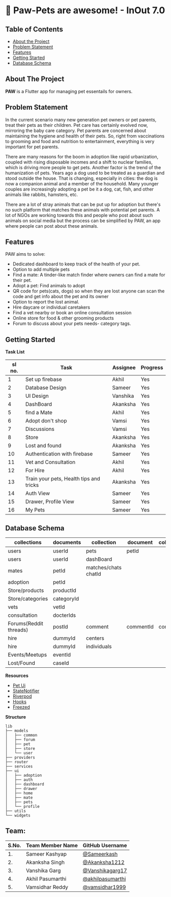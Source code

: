 # 🐶 Paw-Pets are awesome! - InOut 7.0

<!-- TABLE OF CONTENTS -->

## Table of Contents

- [About the Project](#about-the-project)
- [Problem Statement](#Problem-Statement)
- [Features](#features)
- [Getting Started](#getting-started)
- [Database Schema](#Database-Schema)

<!-- ABOUT THE PROJECT -->

## About The Project

<b>PAW</b> is a Flutter app for managing pet essentails for owners.

## Problem Statement

In the current scenario many new generation pet owners or pet parents, treat their pets as their children. Pet care has certainly evolved now, mirroring the baby care category. Pet parents are concerned about maintaining the hygiene and health of their pets. So, right from vaccinations to grooming and food and nutrition to entertainment, everything is very important for pet parents.

There are many reasons for the boom in adoption like rapid urbanization, coupled with rising disposable incomes and a shift to nuclear families, which is driving more people to get pets. Another factor is the trend of the humanization of pets. Years ago a dog used to be treated as a guardian and stood outside the house. That is changing, especially in cities: the dog is now a companion animal and a member of the household. Many younger couples are increasingly adopting a pet be it a dog, cat, fish, and other animals like rabbits, hamsters, etc.

There are a lot of stray animals that can be put up for adoption but there's no such platform that matches these animals with potential pet parents. A lot of NGOs are working towards this and people who post about such animals on social media but the process can be simplified by PAW, an app where people can post about these animals.

<!-- FEATURES -->

## Features

PAW aims to solve:

- Dedicated dashboard to keep track of the health of your pet.
- Option to add multiple pets
- Find a mate: A tinder-like match finder where owners can find a mate for their pet.
- Adopt a pet: Find animals to adopt
- QR code for pets(cats, dogs) so when they are lost anyone can scan the code and get info about the pet and its owner
- Option to report the lost animal.
- Hire daycare or individual caretakers
- Find a vet nearby or book an online consultation session
- Online store for food & other grooming products
- Forum to discuss about your pets needs- category tags.

<!-- GETTING STARTED -->

## Getting Started

**Task List**

| sl no. | Task                                    | Assignee | Progress |
| ------ | --------------------------------------- | -------- | -------- |
| 1      | Set up firebase                         | Akhil    | Yes      |
| 2      | Database Design                         | Sameer   | Yes      |
| 3      | UI Design                               | Vanshika | Yes      |
| 4      | DashBoard                               | Akanksha | Yes      |
| 5      | find a Mate                             | Akhil    | Yes      |
| 6      | Adopt don't shop                        | Vamsi    | Yes      |
| 7      | Discussions                             | Vamsi    | Yes      |
| 8      | Store                                   | Akanksha | Yes      |
| 9      | Lost and found                          | Akanksha | Yes      |
| 10     | Authentication with firebase            | Sameer   | Yes      |
| 11     | Vet and Consultation                    | Akhil    | Yes      |
| 12     | For Hire                                | Akhil    | Yes      |
| 13     | Train your pets, Health tips and tricks | Akanksha | Yes      |
| 14     | Auth View                               | Sameer   | Yes      |
| 15     | Drawer, Profile View                    | Sameer   | Yes      |
| 16     | My Pets                                 | Sameer   | Yes      |

<!-- DATABASE SCHEMA -->

## Database Schema

| collections            | documents  | collection           | document  | collection | document  |
| ---------------------- | ---------- | -------------------- | --------- | ---------- | --------- |
| users                  | userId     | pets                 | petId     |
| users                  | userId     | dashBoard            |
| mates                  | petId      | matches/chats chatId |
| adoption               | petId      |
| Store/products         | productId  |
| Store/categories       | categoryId |
| vets                   | vetId      |
| consultation           | docterIds  |
| Forums(Reddit threads) | postId     | comment              | commentId | comment    | commentId |
| hire                   | dummyId    | centers              |
| hire                   | dummyId    | individuals          |
| Events/Meetups         | eventId    |
| Lost/Found             | caseId     |

**Resources**

- [Pet Ui](https://www.youtube.com/watch?v=Cg9vLhfvWBE&ab_channel=TheGrowingDeveloper)
- [StateNotifier](https://www.youtube.com/watch?v=nUF0IrEjWj0&ab_channel=RobertBrunhage)
- [Riverpod](https://www.youtube.com/watch?v=GVspNESSess&t=1s&ab_channel=RobertBrunhage)
- [Hooks](https://www.youtube.com/watch?v=A1DUBgIsCv8&ab_channel=RobertBrunhage)
- [Freezed](https://www.youtube.com/watch?v=3HY6uFewwi4&t=921s&ab_channel=LearnFlutterCode)

**Structure**

```
lib
├── models
│   ├── common
│   ├── forum
│   ├── pet
│   ├── store
│   └── user
├── providers
├── router
├── services
├── ui
│   ├── adoption
│   ├── auth
│   ├── dashboard
│   ├── drawer
│   ├── home
│   ├── mate
│   ├── pets
│   └── profile
├── utils
└── widgets
```

## Team:

| S.No. | Team Member Name | GitHub Username                                        |
| ----- | ---------------- | ------------------------------------------------------ |
| 1.    | Sameer Kashyap   | [@Sameerkash](https://github.com/Sameerkash)           |
| 2.    | Akanksha Singh   | [@Akanksha1212](https://github.com/Akanksha1212)       |
| 3.    | Vanshika Garg    | [@Vanshikagarg17](https://github.com/Vanshikagarg17)   |
| 4.    | Akhil Pasumarthi | [@akhilpasumarthi](https://github.com/akhilpasumarthi) |
| 5.    | Vamsidhar Reddy  | [@vamsidhar1999](https://github.com/vamsidhar1999)     |
